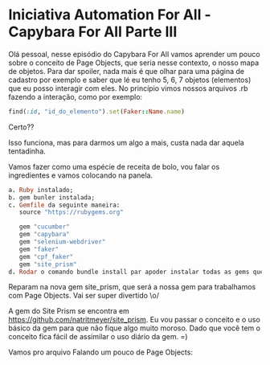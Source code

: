 # Iniciativa Automation For All - Capybara For All Parte III

Olá pessoal, nesse episódio do Capybara For All vamos aprender um pouco sobre o conceito de Page Objects, que seria nesse contexto, o nosso mapa de objetos. Para dar spoiler, nada mais é que olhar para uma página de cadastro por exemplo e saber que lé eu tenho 5, 6, 7 objetos (elementos) que eu posso interagir com eles.
No princípio vimos nossos arquivos .rb fazendo a interação, como por exemplo:

```ruby
find(:id, "id_do_elemento").set(Faker::Name.name)
```
Certo??

Isso funciona, mas para darmos um algo a mais, custa nada dar aquela tentadinha.

Vamos fazer como uma espécie de receita de bolo, vou falar os ingredientes e vamos colocando na panela.

```ruby
a. Ruby instalado;
b. gem bunler instalada;
c. Gemfile da seguinte maneira:
   source "https://rubygems.org"

   gem "cucumber"
   gem "capybara"
   gem "selenium-webdriver"
   gem "faker"
   gem "cpf_faker"
   gem "site_prism"
d. Rodar o comando bundle install par apoder instalar todas as gems que estão associadas no Gemfile.
```
Reparam na nova gem site_prism, que será a nossa gem para trabalhamos com Page Objects. Vai ser super divertido \o/

A gem do Site Prism se encontra em https://github.com/natritmeyer/site_prism. Eu vou passar o conceito e o uso básico da gem para que não fique algo muito moroso. Dado que você tem o conceito fica fácil de assimilar o uso diário da gem. =)

Vamos pro arquivo Falando um pouco de Page Objects: 
